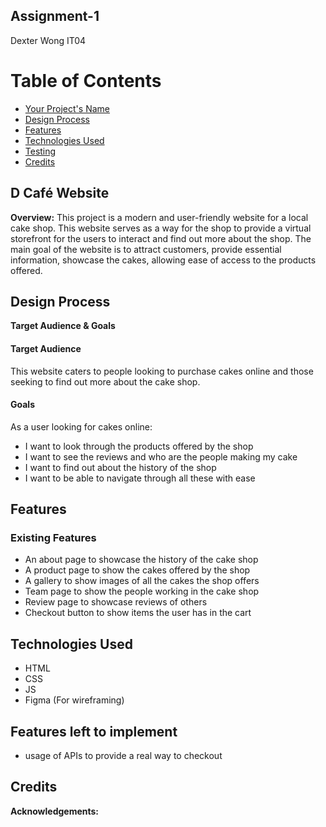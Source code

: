 ## Assignment-1
Dexter Wong IT04 

# Table of Contents

- [Your Project's Name](#D-Caké-Website)
- [Design Process](#design-process)
- [Features](#features)
- [Technologies Used](#technologies-used)
- [Testing](#testing)
- [Credits](#credits)

## D Café Website

**Overview:**
This project is a modern and user-friendly website for a local cake shop. This website serves as a way for the shop to provide a virtual storefront for the users to interact and find out more about the shop. The main goal of the website is to attract customers, provide essential information, showcase the cakes, allowing ease of access to the products offered.

## Design Process

**Target Audience & Goals**  
#### Target Audience
This website caters to people looking to purchase cakes online and those seeking to find out more about the cake shop.

#### Goals
As a user looking for cakes online:
- I want to look through the products offered by the shop
- I want to see the reviews and who are the people making my cake
- I want to find out about the history of the shop
- I want to be able to navigate through all these with ease

## Features

### Existing Features
- An about page to showcase the history of the cake shop
- A product page to show the cakes offered by the shop
- A gallery to show images of all the cakes the shop offers
- Team page to show the people working in the cake shop
- Review page to showcase reviews of others
- Checkout button to show items the user has in the cart

## Technologies Used
- HTML
- CSS
- JS
- Figma (For wireframing)

## Features left to implement
- usage of APIs to provide a real way to checkout

## Credits
 

**Acknowledgements:**  